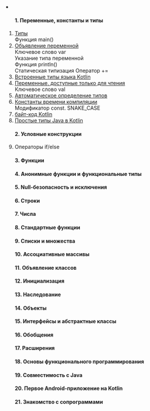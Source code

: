 <li><a href=""></a></li>
<ol>
<h4>1. Переменные, константы и типы</h4>
<li><a href="http://it.kgsu.ru/Kotlin/kotlin011.html">Типы</a></li>
  Функция main()
<li><a href="http://it.kgsu.ru/Kotlin/kotlin012.html">Объявление переменной</a></li>
  Ключевое слово var</br>
  Указание типа переменной</br>
  Функция println()</br>
  Статическая типизация
  Оператор +=
<li><a href="http://it.kgsu.ru/Kotlin/kotlin013.html">Встроенные типы языка Kotlin</a></li>
<li><a href="http://it.kgsu.ru/Kotlin/kotlin014.html">Переменные, доступные только для чтения</a></li>
  Ключевое слово val
<li><a href="http://it.kgsu.ru/Kotlin/kotlin015.html">Автоматическое определение типов</a></li>
<li><a href="http://it.kgsu.ru/Kotlin/kotlin016.html">Константы времени компиляции</a></li>
  Модификатор const.
  SNAKE_CASE
<li><a href="http://it.kgsu.ru/Kotlin/kotlin017.html">байт-код Kotlin</a></li>
<li><a href="http://it.kgsu.ru/Kotlin/kotlin018.html">Простые типы Java в Kotlin</a></li>

<h4>2. Условные конструкции</h4>
<li><a href="http://it.kgsu.ru/Kotlin/kotlin020.html"></a>Операторы if/else</li>
<h4>3. Функции</h4>
<h4>4. Анонимные функции и функциональные типы</h4>
<h4>5. Null-безопасность и исключения</h4>
<h4>6. Строки</h4>
<h4>7. Числа</h4>
<h4>8. Стандартные функции</h4>
<h4>9. Списки и множества</h4>
<h4>10. Ассоциативные массивы</h4>
<h4>11. Объявление классов</h4>
<h4>12. Инициализация</h4>
<h4>13. Наследование</h4>
<h4>14. Объекты</h4>
<h4>15. Интерфейсы и абстрактные классы</h4>
<h4>16. Обобщения</h4>
<h4>17. Расширения</h4>
<h4>18. Основы функционального программирования</h4>
<h4>19. Совместимость с Java</h4>
<h4>20. Первое Android-приложение на Kotlin</h4>
<h4>21. Знакомство с сопрограммами</h4>
</ol>
